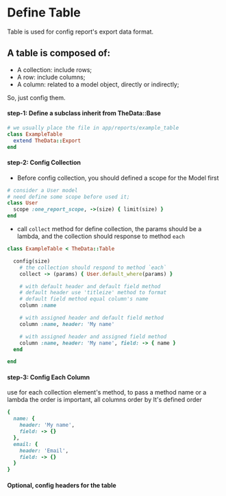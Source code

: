 # Define Table

 Table is used for config report's export data format.

## A table is composed of:

 - A collection: include rows;
 - A row: include columns;
 - A column: related to a model object, directly or indirectly;

So, just config them.

#### step-1: Define a subclass inherit from TheData::Base


```ruby
# we usually place the file in app/reports/example_table
class ExampleTable
  extend TheData::Export
end
```

#### step-2: Config Collection

- Before config collection, you should defined a scope for the Model first

```ruby
# consider a User model
# need define some scope before used it;
class User
  scope :one_report_scope, ->(size) { limit(size) }
end
```

- call `collect` method for define collection, the params should be a lambda, and the collection should response to method `each`

```ruby
class ExampleTable < TheData::Table

  config(size)
    # the collection should respond to method `each`
    collect -> (params) { User.default_where(params) }

    # with default header and default field method
    # default header use 'titleize' method to format
    # default field method equal column's name
    column :name

    # with assigned header and default field method
    column :name, header: 'My name'

    # with assigned header and assigned field method
    column :name, header: 'My name', field: -> { name }
  end

end
```

#### step-3: Config Each Column
use for each collection element's method, to pass a method name or a lambda
the order is important, all columns order by It's defined order




```ruby
{
  name: {
    header: 'My name',
    field: -> {}
  },
  email: {
    header: 'Email',
    field: -> {}
  }
}
```

#### Optional, config headers for the table
